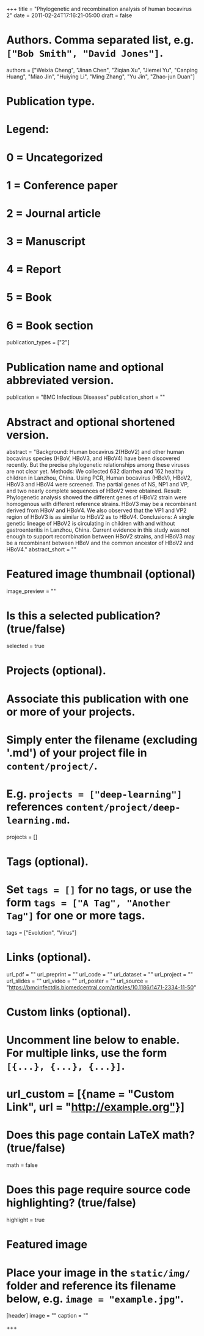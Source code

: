 +++
title = "Phylogenetic and recombination analysis of human bocavirus 2"
date = 2011-02-24T17:16:21-05:00
draft = false

# Authors. Comma separated list, e.g. `["Bob Smith", "David Jones"]`.
authors = ["Weixia Cheng", "Jinan Chen", "Ziqian Xu", "Jiemei Yu", "Canping Huang", "Miao Jin", "Huiying Li", "Ming Zhang", "Yu Jin", "Zhao-jun Duan"]


# Publication type.
# Legend:
# 0 = Uncategorized
# 1 = Conference paper
# 2 = Journal article
# 3 = Manuscript
# 4 = Report
# 5 = Book
# 6 = Book section
publication_types = ["2"]

# Publication name and optional abbreviated version.
publication = "BMC Infectious Diseases"
publication_short = ""

# Abstract and optional shortened version.
abstract = "Background: Human bocavirus 2(HBoV2) and other human bocavirus species (HBoV, HBoV3, and HBoV4) have been discovered recently. But the precise phylogenetic relationships among these viruses are not clear yet. Methods: We collected 632 diarrhea and 162 healthy children in Lanzhou, China. Using PCR, Human bocavirus (HBoV), HBoV2, HBoV3 and HBoV4 were screened. The partial genes of NS, NP1 and VP, and two nearly complete sequences of HBoV2 were obtained. Result: Phylogenetic analysis showed the different genes of HBoV2 strain were homogenous with different reference strains. HBoV3 may be a recombinant derived from HBoV and HBoV4. We also observed that the VP1 and VP2 region of HBoV3 is as similar to HBoV2 as to HBoV4. Conclusions: A single genetic lineage of HBoV2 is circulating in children with and without gastroenteritis in Lanzhou, China. Current evidence in this study was not enough to support recombination between HBoV2 strains, and HBoV3 may be a recombinant between HBoV and the common ancestor of HBoV2 and HBoV4."
abstract_short = ""

# Featured image thumbnail (optional)
image_preview = ""

# Is this a selected publication? (true/false)
selected = true

# Projects (optional).
#   Associate this publication with one or more of your projects.
#   Simply enter the filename (excluding '.md') of your project file in `content/project/`.
#   E.g. `projects = ["deep-learning"]` references `content/project/deep-learning.md`.
projects = []

# Tags (optional).
#   Set `tags = []` for no tags, or use the form `tags = ["A Tag", "Another Tag"]` for one or more tags.
tags = ["Evolution", "Virus"]

# Links (optional).
url_pdf = ""
url_preprint = ""
url_code = ""
url_dataset = ""
url_project = ""
url_slides = ""
url_video = ""
url_poster = ""
url_source = "https://bmcinfectdis.biomedcentral.com/articles/10.1186/1471-2334-11-50"

# Custom links (optional).
#   Uncomment line below to enable. For multiple links, use the form `[{...}, {...}, {...}]`.
# url_custom = [{name = "Custom Link", url = "http://example.org"}]

# Does this page contain LaTeX math? (true/false)
math = false

# Does this page require source code highlighting? (true/false)
highlight = true

# Featured image
# Place your image in the `static/img/` folder and reference its filename below, e.g. `image = "example.jpg"`.
[header]
image = ""
caption = ""

+++
